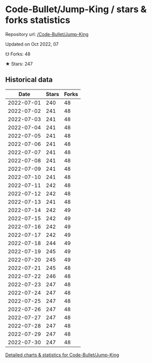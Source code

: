# Code-Bullet/Jump-King / stars & forks statistics

Repository url: [/Code-Bullet/Jump-King](https://github.com/Code-Bullet/Jump-King)

Updated on Oct 2022, 07

☋ Forks: 48

★ Stars: 247

## Historical data
| Date | Stars | Forks |
|------|-------|-------|
| 2022-07-01 | 240 | 48 | 
| 2022-07-02 | 241 | 48 | 
| 2022-07-03 | 241 | 48 | 
| 2022-07-04 | 241 | 48 | 
| 2022-07-05 | 241 | 48 | 
| 2022-07-06 | 241 | 48 | 
| 2022-07-07 | 241 | 48 | 
| 2022-07-08 | 241 | 48 | 
| 2022-07-09 | 241 | 48 | 
| 2022-07-10 | 241 | 48 | 
| 2022-07-11 | 242 | 48 | 
| 2022-07-12 | 242 | 48 | 
| 2022-07-13 | 241 | 48 | 
| 2022-07-14 | 242 | 49 | 
| 2022-07-15 | 242 | 49 | 
| 2022-07-16 | 242 | 49 | 
| 2022-07-17 | 242 | 49 | 
| 2022-07-18 | 244 | 49 | 
| 2022-07-19 | 245 | 49 | 
| 2022-07-20 | 245 | 49 | 
| 2022-07-21 | 245 | 48 | 
| 2022-07-22 | 246 | 48 | 
| 2022-07-23 | 247 | 48 | 
| 2022-07-24 | 247 | 48 | 
| 2022-07-25 | 247 | 48 | 
| 2022-07-26 | 247 | 48 | 
| 2022-07-27 | 247 | 48 | 
| 2022-07-28 | 247 | 48 | 
| 2022-07-29 | 247 | 48 | 
| 2022-07-30 | 247 | 48 | 


[Detailed charts & statistics for Code-Bullet/Jump-King](https://reviewgithub.com/rep/Code-Bullet/Jump-King)
